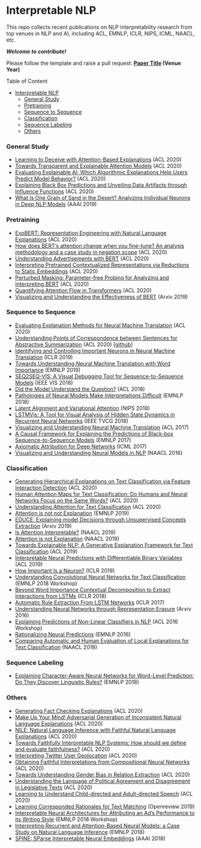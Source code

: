# Interpretable NLP
This repo collects recent publications on NLP interpretability research from top venues in NLP and AI, including ACL, EMNLP, ICLR, NIPS, ICML, NAACL, etc.

***Welcome to contribute!*** 

Please follow the template and raise a pull request: **[Paper Title](https://www.google.com) (Venue Year)**


Table of Content
- [Interpretable NLP](#interpretable-nlp)
    - [General Study](#general-study)
    - [Pretraining](#pretraining)
    - [Sequence to Sequence](#sequence-to-sequence)
    - [Classification](#classification)
    - [Sequence Labeling](#sequence-labeling)
    - [Others](#others)


### General Study
- [Learning to Deceive with Attention-Based Explanations](https://arxiv.org/pdf/1909.07913.pdf) (ACL 2020)
- [Towards Transparent and Explainable Attention Models](https://arxiv.org/pdf/2004.14243v1.pdf) (ACL 2020)
- [Evaluating Explainable AI: Which Algorithmic Explanations Help Users Predict Model Behavior?](https://www.aclweb.org/anthology/2020.acl-main.491.pdf) (ACL 2020)
- [Explaining Black Box Predictions and Unveiling Data Artifacts through Influence Functions](https://www.aclweb.org/anthology/2020.acl-main.492/) (ACL 2020)
- [What Is One Grain of Sand in the Desert? Analyzing Individual Neurons in Deep NLP Models](https://arxiv.org/abs/1812.09355) (AAAI 2019)

### Pretraining
- [ExpBERT: Representation Engineering with Natural Language Explanations](https://arxiv.org/abs/2005.01932) (ACL 2020)
- [How does BERT’s attention change when you fine-tune? An analysis methodology and a case study in negation scope](https://www.aclweb.org/anthology/2020.acl-main.429.pdf) (ACL 2020)
- [Understanding Advertisements with BERT](https://www.aclweb.org/anthology/2020.acl-main.674/) (ACL 2020)
- [Interpreting Pretrained Contextualized Representations via Reductions to Static Embeddings](https://www.aclweb.org/anthology/2020.acl-main.431.pdf) (ACL 2020) 
- [Perturbed Masking: Parameter-free Probing for Analyzing and Interpreting BERT](https://www.aclweb.org/anthology/2020.acl-main.383.pdf) (ACL 2020)
- [Quantifying Attention Flow in Transformers](https://www.aclweb.org/anthology/2020.acl-main.385.pdf) (ACL 2020) 
- [Visualizing and Understanding the Effectiveness of BERT](https://arxiv.org/pdf/1908.05620.pdf) (Arxiv 2019)

### Sequence to Sequence
- [Evaluating Explanation Methods for Neural Machine Translation](https://arxiv.org/pdf/2005.01672.pdf) (ACL 2020)
- [Understanding Points of Correspondence between Sentences for Abstractive Summarization](https://www.aclweb.org/anthology/2020.acl-srw.26.pdf) (ACL 2020) [[github]](https://github.com/ucfnlp/points-of-correspondence)
- [Identifying and Controlling Important Neurons in Neural Machine Translation](https://arxiv.org/abs/1811.01157) (ICLR 2019)
- [Towards Understanding Neural Machine Translation with Word Importance](https://www.aclweb.org/anthology/D19-1088/) (EMNLP 2019)
- [SEQ2SEQ-VIS: A Visual Debugging Tool for Sequence-to-Sequence Models](https://arxiv.org/abs/1804.09299) (IEEE VIS 2018)
- [Did the Model Understand the Question?](https://www.aclweb.org/anthology/P18-1176) (ACL 2018)
- [Pathologies of Neural Models Make Interpretations Difficult](https://aclweb.org/anthology/D18-1407) (EMNLP 2018)
- [Latent Alignment and Variational Attention](http://papers.nips.cc/paper/8179-latent-alignment-and-variational-attention.pdf) (NIPS 2018)
- [LSTMVis: A Tool for Visual Analysis of Hidden State Dynamics in Recurrent Neural Networks](https://arxiv.org/abs/1606.07461) (IEEE TVCG 2018)
- [Visualizing and Understanding Neural Machine Translation](https://www.aclweb.org/anthology/P17-1106) (ACL 2017)
- [A Causal Framework for Explaining the Predictions of Black-box Sequence-to-Sequence Models](https://arxiv.org/abs/1707.01943) (EMNLP 2017)
- [Axiomatic Attribution for Deep Networks](https://arxiv.org/abs/1703.01365) (ICML 2017)
- [Visualizing and Understanding Neural Models in NLP](https://www.aclweb.org/anthology/N16-1082) (NAACL 2016)


### Classification
- [Generating Hierarchical Explanations on Text Classification via Feature Interaction Detection](https://www.aclweb.org/anthology/2020.acl-main.494.pdf) (ACL 2020)
- [Human Attention Maps for Text Classification: Do Humans and Neural Networks Focus on the Same Words?](https://www.aclweb.org/anthology/2020.acl-main.419.pdf) (ACL 2020)
- [Understanding Attention for Text Classification](https://www.aclweb.org/anthology/2020.acl-main.312.pdf) (ACL 2020)
- [Attention is not not Explanation](https://arxiv.org/pdf/1908.04626.pdf) (EMNLP 2019)
- [EDUCE: Explaining model Decisions through Unsupervised Concepts Extraction](https://arxiv.org/abs/1905.11852) (Arxiv 2019)
- [Is Attention Interpretable?](https://arxiv.org/pdf/1906.03731) (NAACL 2019)
- [Attention is not Explanation](https://arxiv.org/abs/1902.10186) (NAACL 2019)
- [Towards Explainable NLP: A Generative Explanation Framework for Text Classification](https://arxiv.org/abs/1811.00196) (ACL 2019)
- [Interpretable Neural Predictions with Differentiable Binary Variables](https://arxiv.org/pdf/1905.08160.pdf) (ACL 2019)
- [How Important Is a Neuron?](https://arxiv.org/abs/1805.12233) (ICLR 2019)
- [Understanding Convolutional Neural Networks for Text Classification](https://arxiv.org/abs/1809.08037) (EMNLP 2018 Workshop)
- [Beyond Word Importance Contextual Decomposition to Extract Interactions from LSTMs](https://arxiv.org/abs/1801.05453) (ICLR 2018)
- [Automatic Rule Extraction From LSTM Networks](https://arxiv.org/abs/1702.02540) (ICLR 2017)
- [Understanding Neural Networks through Representation Erasure](https://arxiv.org/abs/1612.08220) (Arxiv 2016) 
- [Explaining Predictions of Non-Linear Classifiers in NLP](https://www.aclweb.org/anthology/W16-1601) (ACL 2016 Workshop)
- [Rationalizing Neural Predictions](https://people.csail.mit.edu/taolei/papers/emnlp16_rationale.pdf) (EMNLP 2016)
- [Comparing Automatic and Human Evaluation of Local Explanations for Text Classification](https://www.aclweb.org/anthology/N18-1097) (NAACL 2018)


### Sequence Labeling
- [Explaining Character-Aware Neural Networks for Word-Level Prediction: Do They Discover Linguistic Rules?](https://www.aclweb.org/anthology/D18-1365) (EMNLP 2018)


### Others
- [Generating Fact Checking Explanations](https://www.aclweb.org/anthology/2020.acl-main.656/) (ACL 2020)
- [Make Up Your Mind! Adversarial Generation of Inconsistent Natural Language Explanations](https://www.aclweb.org/anthology/2020.acl-main.382.pdf) (ACL 2020)
- [NILE: Natural Language Inference with Faithful Natural Language Explanations](https://arxiv.org/abs/2005.12116) (ACL 2020)
- [Towards Faithfully Interpretable NLP Systems: How should we define and evaluate faithfulness?](https://www.aclweb.org/anthology/2020.acl-main.386/) (ACL 2020)
- [Interpreting Twitter User Geolocation](https://www.aclweb.org/anthology/2020.acl-main.79.pdf) (ACL 2020)
- [Obtaining Faithful Interpretations from Compositional Neural Networks](https://www.aclweb.org/anthology/2020.acl-main.495.pdf) (ACL 2020)
- [Towards Understanding Gender Bias in Relation Extraction](https://www.aclweb.org/anthology/2020.acl-main.265.pdf) (ACL 2020)
- [Understanding the Language of Political Agreement and Disagreement in Legislative Texts](https://www.aclweb.org/anthology/2020.acl-main.476.pdf) (ACL 2020)
- [Learning to Understand Child-directed and Adult-directed Speech](https://www.aclweb.org/anthology/2020.acl-main.1.pdf) (ACL 2020)
- [Learning Corresponded Rationales for Text Matching](https://openreview.net/forum?id=rklQas09tm) (Openreview 2019)
- [Interpretable Neural Architectures for Attributing an Ad’s Performance to its Writing Style](https://aclweb.org/anthology/papers/W/W18/W18-5415/) (EMNLP 2018 Workshop)
- [Interpreting Recurrent and Attention-Based Neural Models: a Case Study on Natural Language Inference](https://arxiv.org/pdf/1808.03894.pdf) (EMNLP 2018)
- [SPINE: SParse Interpretable Neural Embeddings](https://arxiv.org/abs/1711.08792) (AAAI 2018)


